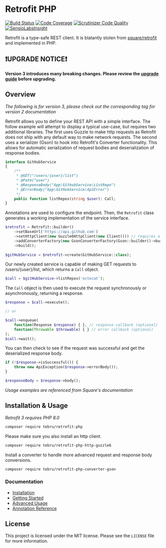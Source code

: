 Retrofit PHP
============

[![Build Status](https://travis-ci.org/tebru/retrofit-php.svg?branch=master)](https://travis-ci.org/tebru/retrofit-php)
[![Code Coverage](https://scrutinizer-ci.com/g/tebru/retrofit-php/badges/coverage.png?b=master)](https://scrutinizer-ci.com/g/tebru/retrofit-php/?branch=master)
[![Scrutinizer Code Quality](https://scrutinizer-ci.com/g/tebru/retrofit-php/badges/quality-score.png?b=master)](https://scrutinizer-ci.com/g/tebru/retrofit-php/?branch=master)
[![SensioLabsInsight](https://insight.sensiolabs.com/projects/d2188bf8-8248-4df6-8bc5-8150fc0b8898/mini.png)](https://insight.sensiolabs.com/projects/d2188bf8-8248-4df6-8bc5-8150fc0b8898)

Retrofit is a type-safe REST client. It is blatantly stolen from
[square/retrofit](https://github.com/square/retrofit) and implemented in
PHP.

❗UPGRADE NOTICE❗
----------------

**Version 3 introduces many breaking changes. Please review the
[upgrade guide](docs/upgrade_2_3.md) before upgrading.**

Overview
--------

*The following is for version 3, please check out the corresponding tag
for version 2 documentation*

Retrofit allows you to define your REST API with a simple interface. The
follow example will attempt to display a typical use-case, but requires
two additional libraries. The first uses Guzzle to make http requests as
Retrofit does not ship with any default way to make network requests. The
second uses a serializer (Gson) to hook into Retrofit's Converter
functionality. This allows for automatic serialization of request bodies
and deserialization of response bodies.

```php
interface GitHubService
{
    /**
     * @GET("/users/{user}/list")
     * @Path("user")
     * @ResponseBody("App\GithubService\ListRepo")
     * @ErrorBody("App\GitHubService\ApiError")
     */
    public function listRepos(string $user): Call;
}
```

Annotations are used to configure the endpoint.
Then, the `Retrofit` class generates a working implementation of the
service interface.

```php
$retrofit = Retrofit::builder()
    ->setBaseUrl('https://api.github.com')
    ->setHttpClient(new Guzzle6HttpClient(new Client())) // requires a separate library
    ->addConverterFactory(new GsonConverterFactory(Gson::builder()->build())) // requies a separate library
    ->build();
    
$gitHubService = $retrofit->create(GitHubService::class);
```

Our newly created service is capable of making GET requests to
/users/{user}/list, which returns a `Call` object.

```php
$call = $gitHubService->listRepos('octocat');
```

The `Call` object is then used to execute the request synchronously
or asynchronously, returning a response.

```php
$response = $call->execute();

// or

$call->enqueue(
    function(Response $response) { }, // response callback (optional)
    function(Throwable $throwable) { } // error callback (optional)
);
$call->wait();
```

You can then check to see if the request was successful and get the
deserialized response body.

```php
if (!$response->isSuccessful()) {
    throw new ApiException($response->errorBody());
}

$responseBody = $response->body();
```

*Usage examples are referenced from Square's documentation*


Installation & Usage
--------------------

*Retrofit 3 requires PHP 8.0*

```bash
composer require tebru/retrofit-php
```

Please make sure you also install an http client.

```bash
composer require tebru/retrofit-php-http-guzzle6
```

Install a converter to handle more advanced request and response body
conversions.

```bash
composer require tebru/retrofit-php-converter-gson
```

### Documentation 

- [Installation](docs/installation.md)
- [Getting Started](docs/usage.md)
- [Advanced Usage](docs/advanced_usage.md)
- [Annotation Reference](docs/annotations.md)

License
-------

This project is licensed under the MIT license. Please see the `LICENSE` file
for more information.
